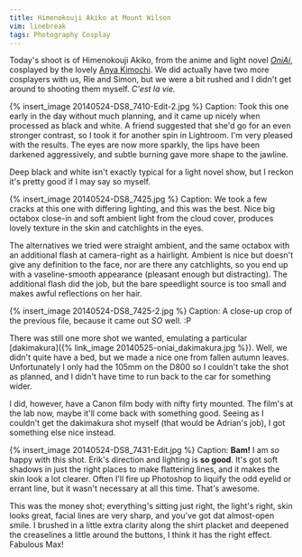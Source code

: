 ```yaml
---
title: Himenokouji Akiko at Mount Wilson
vim: linebreak
tags: Photography Cosplay
---
```


Today's shoot is of Himenokouji Akiko, from the anime and light novel [*OniAi*](http://en.wikipedia.org/wiki/Onii-chan_dakedo_Ai_sae_Areba_Kankei_Naiyone!), cosplayed by the lovely [Anya Kimochi](https://www.facebook.com/AnyaKimochi). We did actually have two more cosplayers with us, Rie and Simon, but we were a bit rushed and I didn't get around to shooting them myself. *C'est la vie.*

{% insert_image 20140524-DS8_7410-Edit-2.jpg %}
Caption: Took this one early in the day without much planning, and it came up nicely when processed as black and white. A friend suggested that she'd go for an even stronger contrast, so I took it for another spin in Lightroom. I'm very pleased with the results. The eyes are now more sparkly, the lips have been darkened aggressively, and subtle burning gave more shape to the jawline.

Deep black and white isn't exactly typical for a light novel show, but I reckon it's pretty good if I may say so myself.


{% insert_image 20140524-DS8_7425.jpg %}
Caption: We took a few cracks at this one with differing lighting, and this was the best. Nice big octabox close-in and soft ambient light from the cloud cover, produces lovely texture in the skin and catchlights in the eyes.

The alternatives we tried were straight ambient, and the same octabox with an additional flash at camera-right as a hairlight. Ambient is nice but doesn't give any definition to the face, nor are there any catchlights, so you end up with a vaseline-smooth appearance (pleasant enough but distracting). The additional flash did the job, but the bare speedlight source is too small and makes awful reflections on her hair.


{% insert_image 20140524-DS8_7425-2.jpg %}
Caption: A close-up crop of the previous file, because it came out *SO* well. :P

There was still one more shot we wanted, emulating a particular [dakimakura]({% link_image 20140525-oniai_dakimakura.jpg %}). Well, we didn't quite have a bed, but we made a nice one from fallen autumn leaves. Unfortunately I only had the 105mm on the D800 so I couldn't take the shot as planned, and I didn't have time to run back to the car for something wider.

I did, however, have a Canon film body with nifty firty mounted. The film's at the lab now, maybe it'll come back with something good. Seeing as I couldn't get the dakimakura shot myself (that would be Adrian's job), I got something else nice instead.

{% insert_image 20140524-DS8_7431-Edit.jpg %}
Caption: **Bam!** I am *so* happy with this shot. Erik's direction and lighting is **so good**. It's got soft shadows in just the right places to make flattering lines, and it makes the skin look a lot clearer. Often I'll fire up Photoshop to liquify the odd eyelid or errant line, but it wasn't necessary at all this time. That's awesome.

This was the money shot; everything's sitting just right, the light's right, skin looks great, facial lines are very sharp, and you've got dat almost-open smile. I brushed in a little extra clarity along the shirt placket and deepened the creaselines a little around the buttons, I think it has the right effect. Fabulous Max!

